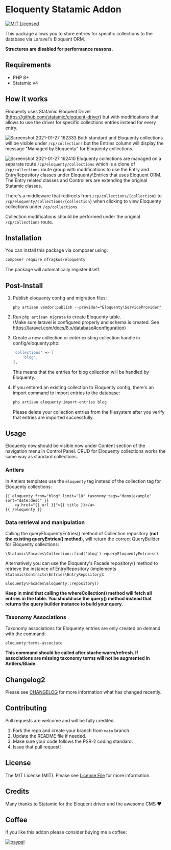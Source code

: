 # Eloquenty Statamic Addon

[![MIT Licensed](https://img.shields.io/badge/license-MIT-brightgreen.svg?style=flat-square)](LICENSE.md)  

This package allows you to store entries for specific collections to the database via Laravel's Eloquent ORM.

**Structures are disabled for performance reasons.**

## Requirements

- PHP 8+
- Statamic v4

## How it works

Eloquenty uses Statamic Eloquent Driver (https://github.com/statamic/eloquent-driver) but with modifications that allows to use the 
driver for specific collections entries instead for every entry. 

![Screenshot 2021-01-27 162333](https://user-images.githubusercontent.com/11143495/106163609-09a72300-6192-11eb-9d04-8b67a405eb33.png)
Both standard and Eloquenty collections will be visible under `/cp/collections` but the Entries column will display the message 
"Managed by Eloquenty" for Eloquenty collections.

![Screenshot 2021-01-27 162410](https://user-images.githubusercontent.com/11143495/106163445-d82e5780-6191-11eb-84ad-7c9207e8baf8.png)
Eloquenty collections are managed on a separate route `/cp/eloquenty/collections` which is a clone of `/cp/collections` route group 
with modifications to use the Entry and EntryRepository classes under Eloquenty\Entries that uses Eloquent ORM. The Entry related 
classes and Controllers are extending the original Statamic classes.

There's a middleware that redirects from `/cp/collections/{collection}` to `/cp/eloquenty/collections/{collection}` when clicking to 
view Eloquenty collections under `/cp/collections`.

Collection modifications should be performed under the original `/cp/collections` route.



## Installation

You can install this package via composer using:

```bash
composer require nfragkos/eloquenty
```

The package will automatically register itself.

## Post-Install

1. Publish eloquenty config and migration files:

    `php artisan vendor:publish --provider="Eloquenty\ServiceProvider"`


2. Run `php artisan migrate` to create Eloquenty table.  
   (Make sure laravel is configured properly and schema is created. See https://laravel.com/docs/8.x/database#configuration)  


3. Create a new collection or enter existing collection handle in config/eloquenty.php:
    
    ```bash
    'collections' => [
        'blog',
    ],
    ```

    This means that the entries for blog collection will be handled by Eloquenty.


4. If you entered an existing collection to Eloquenty config, there's an import command to import entries to the database:

    ```bash
    php artisan eloquenty:import-entries blog
    ```

   Please delete your collection entries from the filesystem after you verify that entries are imported successfully.

## Usage

Eloquenty now should be visible now under Content section of the navigation menu in Control Panel. CRUD for Eloquenty collections works
the same way as standard collections. 

### Antlers

In Antlers templates use the `eloquenty` tag instead of the collection tag for Eloquenty collections:

```
{{ eloquenty from="blog" limit="10" taxonomy:tags="demo|example" sort="date:desc" }}
    <a href="{{ url }}">{{ title }}</a>
{{ /eloquenty }}
```

### Data retrieval and manipulation

Calling the queryEloquentyEntries() method of Collection repository (**not the existing queryEntries() method**), will return the 
correct QueryBuilder for Eloquenty collections:
```
\Statamic\Facades\Collection::find('blog')->queryEloquentyEntries()
```
Alternatively you can use the Eloquenty's Facade repository() method to retrieve the instance of EntryRepository 
(implements `Statamic\Contracts\Entries\EntryRepository`):
```
Eloquenty\Facades\Eloquenty::repository()
```
**Keep in mind that calling the whereCollection() method will fetch all entries in the table. You should use the query() method 
instead that returns the query builder instance to build your query.**

### Taxonomy Associations

Taxonomy associations for Eloquenty entries are only created on demand with the command:

```
eloquenty:terms-associate
```

**This command should be called after stache:warm/refresh. If associations are missing taxonomy terms will not be augmented in Antlers/Blade.**

## Changelog2

Please see [CHANGELOG](CHANGELOG.md) for more information what has changed recently.

## Contributing

Pull requests are welcome and will be fully credited.

1. Fork the repo and create your branch from `main` branch.
3. Update the README file if needed.
5. Make sure your code follows the PSR-2 coding standard.
6. Issue that pull request!

## License

The MIT License (MIT). Please see [License File](LICENSE) for more information.

## Credits

Many thanks to Statamic for the Eloquent driver and the awesome CMS :heart:

## Coffee

If you like this addon please consider buying me a coffee:
 
[![paypal](https://www.paypalobjects.com/en_US/i/btn/btn_donateCC_LG.gif)](https://www.paypal.com/donate/?hosted_button_id=YFYL64AN3GCEJ)
